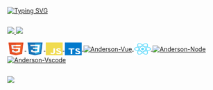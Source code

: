 [![Typing SVG](https://readme-typing-svg.herokuapp.com/?color=00bfbf&size=35&left=true&vCenter=true&width=1000&lines=Olá,+meu+nome+é+Anderson+Macedo;Tenho+37+anos;Sou+de+Itaquaquecetuba,+SP;Sou+Desenvolvedor+Full-Stack;Seja+Bem+vindo!;Ao+meu+Portfólio+:%29)](https://git.io/typing-svg)
##
<div align="left">
  <a href="https://github.com/anderson-silva-macedo">
  <img height="180em" src="https://github-readme-stats.vercel.app/api?username=anderson-silva-macedo&show_icons=true&theme=tokyonight&include_all_commits=true&count_private=true"/>
  <img height="180em" src="https://github-readme-stats.vercel.app/api/top-langs/?username=rafaballerini&layout=compact&langs_count=7&theme=tokyonight"/>
</div>
<div style="display: inline_block"><br>
<img align="center" alt="Anderson-HTML" height="30" width="40" src="https://raw.githubusercontent.com/devicons/devicon/master/icons/html5/html5-original.svg">
  <img align="center" alt="Anderson-CSS" height="30" width="40" src="https://raw.githubusercontent.com/devicons/devicon/master/icons/css3/css3-original.svg">
  <img align="center" alt="Anderson-Js" height="30" width="40" border-color="#1A1B27" src="https://raw.githubusercontent.com/devicons/devicon/master/icons/javascript/javascript-plain.svg">
  <img align="center" alt="Anderson-Ts" height="30" width="40" src="https://raw.githubusercontent.com/devicons/devicon/master/icons/typescript/typescript-plain.svg">
  <img align="center" alt="Anderson-Vue" height="30" width="40" src="https://cdn.jsdelivr.net/gh/devicons/devicon/icons/vuejs/vuejs-original.svg" />               
  <img align="center" alt="Anderson-React" height="30" width="40" src="https://raw.githubusercontent.com/devicons/devicon/master/icons/react/react-original.svg">
  <img align="center" alt="Anderson-Node" height="30" width="40" src="https://cdn.jsdelivr.net/gh/devicons/devicon/icons/nodejs/nodejs-original.svg" />
  <img align="center" alt="Anderson-Vscode" height="30" width="40"src="https://cdn.jsdelivr.net/gh/devicons/devicon/icons/vscode/vscode-original.svg" />
          
          
          
</div>

  ##
  
<div> 
  <a href="https://www.linkedin.com/in/anderson-macedo-developer/" target="_blank"><img src="https://img.shields.io/badge/-LinkedIn-%230077B5?style=for-the-badge&logo=linkedin&logoColor=white" target="_blank"></a> 
</div>
